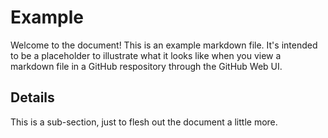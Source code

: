 # Example

Welcome to the document! This is an example markdown file. It's intended to be a placeholder to illustrate what it looks like when you view a markdown file in a GitHub respository through the GitHub Web UI.

## Details

This is a sub-section, just to flesh out the document a little more.